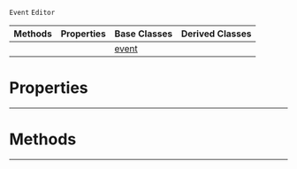  `Event` `Editor`



|Methods|Properties|Base Classes|Derived Classes|
|---|---|---|---|
| | |[event](https://github.com/zeroengineteam/ZeroDocs/code_reference/class_reference/event.markdown)| |


 #  Properties


---  
 #  Methods


---  
 

 